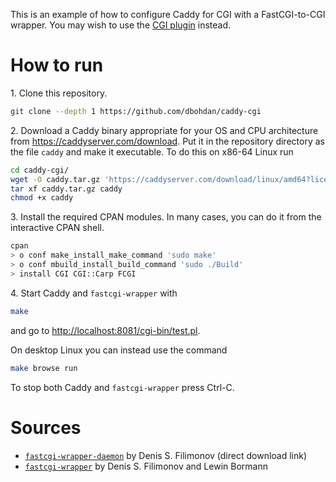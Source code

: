 This is an example of how to configure Caddy for CGI with a FastCGI-to-CGI wrapper. You may wish to use the [CGI plugin](https://github.com/jung-kurt/caddy-cgi) instead.

# How to run

1\. Clone this repository.

```sh
git clone --depth 1 https://github.com/dbohdan/caddy-cgi
```

2\. Download a Caddy binary appropriate for your OS and CPU architecture from <https://caddyserver.com/download>. Put it in the repository directory as the file `caddy` and make it executable. To do this on x86-64 Linux run

```sh
cd caddy-cgi/
wget -O caddy.tar.gz 'https://caddyserver.com/download/linux/amd64?license=personal'
tar xf caddy.tar.gz caddy
chmod +x caddy
```

3\. Install the required CPAN modules. In many cases, you can do it from the interactive CPAN shell.

```sh
cpan
> o conf make_install_make_command 'sudo make'
> o conf mbuild_install_build_command 'sudo ./Build'
> install CGI CGI::Carp FCGI
```

4\. Start Caddy and `fastcgi-wrapper` with

```sh
make
```

and go to <http://localhost:8081/cgi-bin/test.pl>.

On desktop Linux you can instead use the command

```sh
make browse run
```

To stop both Caddy and `fastcgi-wrapper` press Ctrl-C.

# Sources

* [`fastcgi-wrapper-daemon`](http://nginxlibrary.com/downloads/perl-fcgi/fastcgi-wrapper) by Denis S. Filimonov (direct download link)
* [`fastcgi-wrapper`](https://github.com/dermesser/fastcgi-wrappers) by Denis S. Filimonov and Lewin Bormann
